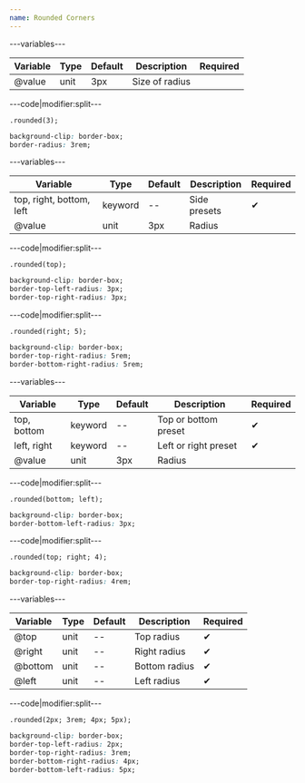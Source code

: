 ```yaml
---
name: Rounded Corners
---
```


---variables---

| Variable | Type | Default | Description | Required |
| -- | -- | -- | -- | -- |
| @value | unit | 3px | Size of radius ||

---code|modifier:split---

```less
.rounded(3);
```

```css
background-clip: border-box;
border-radius: 3rem;
```

---variables---

| Variable | Type | Default | Description | Required |
| -- | -- | -- | -- | -- |
| top, right, bottom, left | keyword | -- | Side presets | ✔ |
| @value | unit | 3px | Radius ||

---code|modifier:split---

```less
.rounded(top);
```

```css
background-clip: border-box;
border-top-left-radius: 3px;
border-top-right-radius: 3px;
```

---code|modifier:split---

```less
.rounded(right; 5);
```

```css
background-clip: border-box;
border-top-right-radius: 5rem;
border-bottom-right-radius: 5rem;

```

---variables---

| Variable | Type | Default | Description | Required |
| -- | -- | -- | -- | -- |
| top, bottom | keyword | -- | Top or bottom preset | ✔ |
| left, right | keyword | -- | Left or right  preset | ✔ |
| @value | unit | 3px | Radius ||

---code|modifier:split---

```less
.rounded(bottom; left);
```

```css
background-clip: border-box;
border-bottom-left-radius: 3px;
```

---code|modifier:split---

```less
.rounded(top; right; 4);
```

```css
background-clip: border-box;
border-top-right-radius: 4rem;
```

---variables---

| Variable | Type | Default | Description | Required |
| -- | -- | -- | -- | -- |
| @top | unit | -- | Top radius | ✔ |
| @right | unit | -- | Right radius | ✔ |
| @bottom | unit | -- | Bottom radius | ✔ |
| @left | unit | -- | Left radius | ✔ |

---code|modifier:split---

```less
.rounded(2px; 3rem; 4px; 5px);
```

```css
background-clip: border-box;
border-top-left-radius: 2px;
border-top-right-radius: 3rem;
border-bottom-right-radius: 4px;
border-bottom-left-radius: 5px;
```